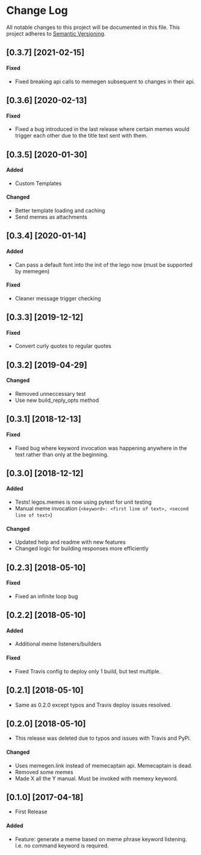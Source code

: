 # Change Log

All notable changes to this project will be documented in this file.
This project adheres to [Semantic Versioning](http://semver.org/).

## [0.3.7] [2021-02-15]

#### Fixed

- Fixed breaking api calls to memegen subsequent to changes in their api.

## [0.3.6] [2020-02-13]

#### Fixed

- Fixed a bug introduced in the last release where certain memes would trigger each other due to the title text sent with them.

## [0.3.5] [2020-01-30]

#### Added

- Custom Templates

#### Changed

- Better template loading and caching
- Send memes as attachments

## [0.3.4] [2020-01-14]

#### Added

- Can pass a default font into the init of the lego now (must be supported by memegen)

#### Fixed

- Cleaner message trigger checking

## [0.3.3] [2019-12-12]

#### Fixed

- Convert curly quotes to regular quotes

## [0.3.2] [2019-04-29]

#### Changed

- Removed unneccessary test
- Use new build_reply_opts method

## [0.3.1] [2018-12-13]

#### Fixed

- Fixed bug where keyword invocation was happening anywhere in the text rather than only at the beginning.

## [0.3.0] [2018-12-12]

#### Added

- Tests! legos.memes is now using pytest for unit testing
- Manual meme invocation (`<keyword>: <first line of text>, <second line of text>`)

#### Changed

- Updated help and readme with new features
- Changed logic for building responses more efficiently

## [0.2.3] [2018-05-10]

#### Fixed

- Fixed an infinite loop bug

## [0.2.2] [2018-05-10]

#### Added

- Additional meme listeners/builders

#### Fixed

- Fixed Travis config to deploy only 1 build, but test multiple.

## [0.2.1] [2018-05-10]

- Same as 0.2.0 except typos and Travis deploy issues resolved.

## [0.2.0] [2018-05-10]

- This release was deleted due to typos and issues with Travis and PyPi.

#### Changed

- Uses memegen.link instead of memecaptain api. Memecaptain is dead.
- Removed some memes
- Made X all the Y manual. Must be invoked with memexy keyword.

## [0.1.0] [2017-04-18]

- First Release

#### Added

- Feature: generate a meme based on meme phrase keyword listening. I.e. no command keyword is required.
